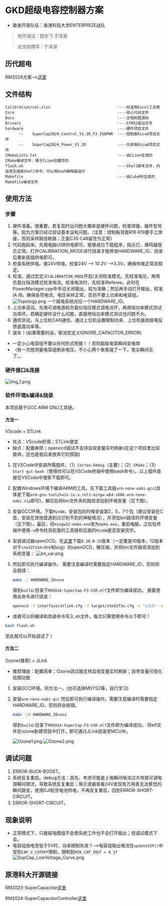 # GKD超级电容控制器方案

- 致谢开源队伍：香港科技大学ENTERPRIZE战队

>制作调试：聂亦飞 于泽源
>
>此文档撰写：于泽源

## 历代超电

RM2024方案-->[这里](https://github.com/GKD-RM-Lab/RM_supercap-control-module)

## 文件结构

```text
Calibration/cal.xlsx                              ----校准用Excel工具表
Core                                              ----核心代码文件
Docs                                              ----文档附图源码
Drivers                                           ----STM32驱动文件
hardware                                          ----硬件项目文件
      --    SuperCap2024_Control_V1.1R_F3_ISOPWR  ----控制板Kicad项目文件
      --    SuperCap2024_Power_V1.2R              ----功率板Kicad项目文件
CMakeLists.txt                                    ----由CLion生成的CMake编译文件，便于CLion创建项目
flash.sh                                          ----Shell脚本文件，内容其实就是Shell命令，可以用bash解释器运行
Makefile                                          ----由CubeMX生成的MakeFile编译文件
```

## 使用方法

### 步骤

1. 硬件准备。很重要，若复现时出问题大概率是硬件问题，检查焊接、器件型号等。因为方案已经过验证基本没有问题。（注意：控制板背面R16 R19要手工焊接，否则采样路径断路；正面C35 C48留空为正常）
2. 代码跑起来。先用电脑USB供电即可，能够成功下载程序，指示灯、蜂鸣器提示正常。打开CALIBRATION_MODE进行烧录才能修改HARDWARE_ID，烧录后重新拔插供电即可。
3. 检查系统供电。接24V供电，检查24V --> 10.2V -->3.3V。确保供电正常且稳定。
4. 校准。通过宏定义`CALIBRATION_MODE`开启/关闭校准模式。先校准电压，再用负载仪恒流模式校准电流。校准电流时，先校准IReferee，此时在PowerManager.cpp中手动关闭输出，较为准确；然后再手动打开输出，校准IA IB。确保各项电流、电压采样正常，否则不要上功率和电容组。
   ![Topology.png](Docs/Topology.png)
   一个超电系统对应一个HARDWARE_ID。
5. 上功率调试。先用可调电源和负载仪恒压模式调电流环，再用恒功率模式测试功率环。若确定硬件没什么问题，直接用恒功率模式测试也问题不大。
6. 通信测试。与上位机CAN通信，通过上位机设置限制功率、上位机接收超电反馈底盘功率等。
7. 装车！(如果需要的话，取消宏定义IGNORE_CAPACITOR_ERROR)

- 一定小心电容组不要以任何形式短接！！否则超级电容瞬间变电焊
- （有一次想测量电容组剩余电压，不小心两个表笔碰了一下，笔尖瞬间无了。。

### 硬件接口&连接

![img_1.png](Docs/img_1.png)

### 软件环境&编译&烧录

本项目基于GCC ARM GNU工具链。

#### 方法一

VScode + STLink

- 优点：VScode好用；STLink便宜
- 缺点：配置麻烦；openocd调试不支持监视变量实时刷新(在这个项目里比较致命，这也是我后来放弃它的原因)

1. 在VSCode中安装所需插件。（1）`Cortex-Debug`（主要）；（2）`CMake`；（3）`Start git-bash`（使得你可以在VSCode终端中使用bash命令）。以上插件直接在VSCode中搜索下载即可。
2. 配置Windows环境下编译ARM的工具。先下载工具链`arm-none-eabi-gcc`(具体是下载`arm-gnu-toolchain-1x.x.rel1-mingw-w64-i686-arm-none-eabi.zip`即可)，解压后将bin文件夹的路径添加到环境变量（见下图）。
3. 安装GCC环境。下载`MinGW`，安装包的时候安装第2，5，7个包（建议安装在C盘，安装在其他盘遇到过识别不到的神秘情况），并添加bin路径的环境变量（见下图）。最后，将`mingw32-make.exe`改为`make.exe`，重启电脑，之后在终端中使用`-v`命令检测前面的工具链和后面的`MinGW`是否安装完毕。
4. 安装调试器openOCD。在[这里](https://github.com/xpack-dev-tools/openocd-xpack/releases)下载`0.10.0-15`版本（一定要是10版本，12版本对于`stm32f334r8t6`有bug）的openOCD，解压缩，并将bin文件路径添加到系统变量：
![en_var.png](Docs/en_var.png)
1. 然后即可执行编译操作。
   需要注意编译时需要指定HARDWARE_ID，否则将会报错：
  
   ```bash
   make -j HARDWARE_ID=xxx
   ```

   得到`build/`目录下`RM2024-SuperCap-F3-V1R.elf`文件即为编译成功。
   接着使用此命令进行烧录：

   ```bash
   openocd -f interface/stlink.cfg -f target/stm32f3x.cfg -c "init" -c "halt" -c "program build/RM2024-SuperCap-F3-V1R.bin 0x08000000 verify" -c "reset run" -c "exit"`
   ```

- 或者可以将编译和烧录命令写入.sh文件，每次只需使用命令以下即可！

```bash
bash flash.sh
```

至此就可以开始调试了！

#### 方法二

Ozone(推荐) + JLink

- 推荐理由：配置简单；Ozone调试器支持监视变量实时刷新；自带变量可视化绘图功能

1. 安装GCC环境。同方法一。(也可选择MSYS2等，自行学习)
2. 安装`arm-none-eabi-gcc`
   然后即可执行编译操作。需要注意编译时需要指定HARDWARE_ID，否则将会报错。

   ```bash
   make -j8 HARDWARE_ID=xxx
   ```

   得到`build/`目录下`RM2024-SuperCap-F3-V1R.elf`文件即为编译成功。
   将elf文件在ozone新建项目中打开，即可通过JLink烧录至MCU中。

   ![Ozone1.png](Docs/Ozone1.png)
   ![Ozone2.png](Docs/Ozone2.png)

## 调试问题

1. ERROR-BUCK-BOOST。
2. 系统反复重启。debug方法：首先，考虑可能是上电瞬间电流过大导致可调电源瞬间限流，导致系统反复重启；用示波器查看24V发现有万用表无法察觉的瞬间跳变，使用DJI航空电池供电，不再反复重启，回到ERROR-SHORT-CIRCUIT。
3. ERROR-SHORT-CIRCUIT。

## 现象说明

- 正常模式下，只接超电模组不会使系统工作也不会打开输出；但调试模式下会。
- 电容组放电至低于5V时，功率限制失效？-->电容组输出电流在`updateVIP()`中受到`CAP_V_CUTOFF`限制，限制到`MIN_CAP_IOUT = 0.1f`![SupCap_LowVoltage_Curve.png](Docs/SupCap_LowVoltage_Curve.png)

## 原港科大开源链接

RM2023-SuperCapacitor[这里](https://github.com/hkustenterprize/RM2023-SuperCapacitor)

RM2024-SuperCapacitorController[这里](https://github.com/hkustenterprize/RM2024-SuperCapacitorController)
